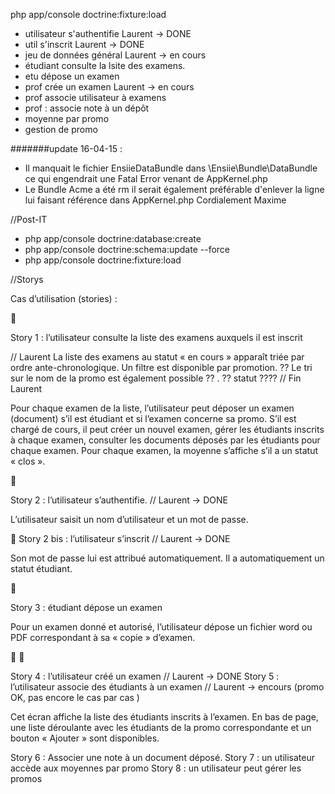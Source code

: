 php app/console doctrine:fixture:load

- utilisateur s'authentifie Laurent -> DONE
- util s'inscrit Laurent -> DONE 
- jeu de données général  Laurent -> en cours
- étudiant consulte la lsite des examens. 
- etu dépose un examen
- prof crée un examen Laurent -> en cours 
- prof associe utilisateur à examens
- prof : associe note à un dépôt 
- moyenne par promo
- gestion de promo

#######update 16-04-15 :

- Il manquait le fichier EnsiieDataBundle dans \Ensiie\Bundle\DataBundle ce qui engendrait une Fatal Error venant de AppKernel.php
- Le Bundle Acme a été rm il serait également préférable d'enlever la ligne lui faisant référence dans AppKernel.php 
Cordialement Maxime

//Post-IT

- php app/console doctrine:database:create
- php app/console doctrine:schema:update --force
- php app/console doctrine:fixture:load

//Storys

Cas d’utilisation (stories) :



Story 1 : l’utilisateur consulte la liste des examens auxquels il est inscrit

// Laurent 
La liste des examens au statut « en cours » apparaît triée par ordre ante-chronologique. Un filtre est
disponible par promotion. ?? Le tri sur le nom de la promo est également possible ?? .
?? statut ???? 
// Fin Laurent

Pour chaque examen de la liste, l’utilisateur peut déposer un examen (document) s’il est étudiant et
si l’examen concerne sa promo. S’il est chargé de cours, il peut créer un nouvel examen, gérer les
étudiants inscrits à chaque examen, consulter les documents déposés par les étudiants pour chaque
examen. Pour chaque examen, la moyenne s’affiche s’il a un statut « clos ».



Story 2 : l’utilisateur s’authentifie. // Laurent -> DONE 

L’utilisateur saisit un nom d’utilisateur et un mot de passe.

 Story 2 bis : l’utilisateur s’inscrit // Laurent -> DONE 

Son mot de passe lui est attribué automatiquement. Il a automatiquement un statut étudiant.



Story 3 : étudiant dépose un examen

Pour un examen donné et autorisé, l’utilisateur dépose un fichier word ou PDF correspondant à sa
« copie » d’examen.




Story 4 : l’utilisateur créé un examen // Laurent -> DONE 
Story 5 : l’utilisateur associe des étudiants à un examen // Laurent -> encours (promo OK, pas encore le cas par cas )

Cet écran affiche la liste des étudiants inscrits à l’examen. En bas de page, une liste déroulante avec
les étudiants de la promo correspondante et un bouton « Ajouter » sont disponibles.

Story 6 : Associer une note à un document déposé.
Story 7 : un utilisateur accède aux moyennes par promo
Story 8 : un utilisateur peut gérer les promos